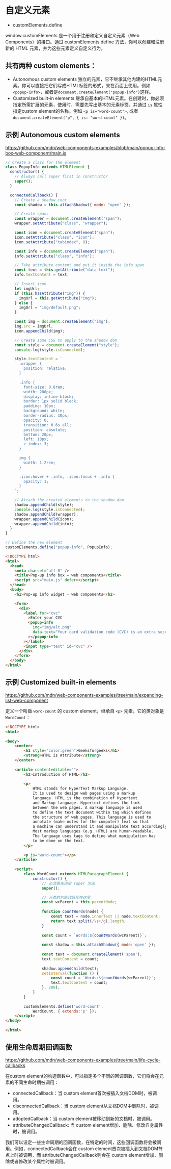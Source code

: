 # 自定义元素

- customElements.define

window.customElements 是一个用于注册和定义自定义元素（Web Components）的接口。通过 customElements.define 方法，你可以创建和注册新的 HTML 元素，并为这些元素定义自定义行为。

## 共有两种 custom elements：

- Autonomous custom elements
独立的元素，它不继承其他内建的HTML元素。你可以直接把它们写成HTML标签的形式，来在页面上使用。例如 `<popup-info>`，或者是`document.createElement("popup-info")`这样。
- Customized built-in elements
继承自基本的HTML元素。在创建时，你必须指定所需扩展的元素，使用时，需要先写出基本的元素标签，并通过 `is` 属性指定custom element的名称。例如 `<p is="word-count">`, 或者 `document.createElement("p", { is: "word-count" })`。

## 示例 Autonomous custom elements
https://github.com/mdn/web-components-examples/blob/main/popup-info-box-web-component/main.js
```js
// Create a class for the element
class PopupInfo extends HTMLElement {
  constructor() {
    // Always call super first in constructor
    super();
  }

  connectedCallback() {
    // Create a shadow root
    const shadow = this.attachShadow({ mode: "open" });

    // Create spans
    const wrapper = document.createElement("span");
    wrapper.setAttribute("class", "wrapper");

    const icon = document.createElement("span");
    icon.setAttribute("class", "icon");
    icon.setAttribute("tabindex", 0);

    const info = document.createElement("span");
    info.setAttribute("class", "info");

    // Take attribute content and put it inside the info span
    const text = this.getAttribute("data-text");
    info.textContent = text;

    // Insert icon
    let imgUrl;
    if (this.hasAttribute("img")) {
      imgUrl = this.getAttribute("img");
    } else {
      imgUrl = "img/default.png";
    }

    const img = document.createElement("img");
    img.src = imgUrl;
    icon.appendChild(img);

    // Create some CSS to apply to the shadow dom
    const style = document.createElement("style");
    console.log(style.isConnected);

    style.textContent = `
      .wrapper {
        position: relative;
      }

      .info {
        font-size: 0.8rem;
        width: 200px;
        display: inline-block;
        border: 1px solid black;
        padding: 10px;
        background: white;
        border-radius: 10px;
        opacity: 0;
        transition: 0.6s all;
        position: absolute;
        bottom: 20px;
        left: 10px;
        z-index: 3;
      }

      img {
        width: 1.2rem;
      }

      .icon:hover + .info, .icon:focus + .info {
        opacity: 1;
      }
    `;

    // Attach the created elements to the shadow dom
    shadow.appendChild(style);
    console.log(style.isConnected);
    shadow.appendChild(wrapper);
    wrapper.appendChild(icon);
    wrapper.appendChild(info);
  }
}

// Define the new element
customElements.define("popup-info", PopupInfo);
```
```html
<!DOCTYPE html>
<html>
  <head>
    <meta charset="utf-8" />
    <title>Pop-up info box — web components</title>
    <script src="main.js" defer></script>
  </head>
  <body>
    <h1>Pop-up info widget - web components</h1>

    <form>
      <div>
        <label for="cvc"
          >Enter your CVC
          <popup-info
            img="img/alt.png"
            data-text="Your card validation code (CVC) is an extra security feature — it is the last 3 or 4 numbers on the back of your card."
          ></popup-info
        ></label>
        <input type="text" id="cvc" />
      </div>
    </form>
  </body>
</html>
```

## 示例 Customized built-in elements

https://github.com/mdn/web-components-examples/tree/main/expanding-list-web-component

定义一个叫做 `word-count` 的 custom element，继承自 `<p>` 元素，它的类对象是 `WordCount`：
```html
<!DOCTYPE html>
<html>
  
<body>
    <center>
        <h1 style="color:green">Geeksforgeeks</h1>
        <strong>HTML is Attribute</strong>
    </center>
  
    <article contenteditable="">
        <h2>Introduction of HTML</h2>
  
        <p>
            HTML stands for HyperText Markup Language.
            It is used to design web pages using a markup
            language. HTML is the combination of Hypertext
            and Markup language. Hypertext defines the link
            between the web pages. A markup language is used
            to define the text document within tag which defines
            the structure of web pages. This language is used to
            annotate (make notes for the computer) text so that
            a machine can understand it and manipulate text accordingly.
            Most markup languages (e.g. HTML) are human-readable.
            The language uses tags to define what manipulation has
            to be done on the text.
        </p>
  
        <p is="word-count"></p>
    </article>
  
    <script>
        class WordCount extends HTMLParagraphElement {
            constructor() {
                // 必须首先调用 super 方法
                super();

                // 元素的功能代码写在这里
                const wcParent = this.parentNode;
  
                function countWords(node) {
                    const text = node.innerText || node.textContent;
                    return text.split(/\s+/g).length;
                }
  
                const count = `Words:${countWords(wcParent)}`;
  
                const shadow = this.attachShadow({ mode:'open' });
  
                const text = document.createElement('span');
                text.textContent = count;
  
                shadow.appendChild(text);
                setInterval(function () {
                    const count = `Words:${countWords(wcParent)}`;
                    text.textContent = count;
                }, 200);
            }
        }
  
        customElements.define('word-count',
            WordCount, { extends:'p' });
    </script>
</body>
  
</html>
```

## 使用生命周期回调函数

https://github.com/mdn/web-components-examples/tree/main/life-cycle-callbacks

在custom element的构造函数中，可以指定多个不同的回调函数，它们将会在元素的不同生命时期被调用：

- connectedCallback：当 custom element首次被插入文档DOM时，被调用。
- disconnectedCallback：当 custom element从文档DOM中删除时，被调用。
- adoptedCallback：当 custom element被移动到新的文档时，被调用。
- attributeChangedCallback: 当 custom element增加、删除、修改自身属性时，被调用。

我们可以设定一些生命周期的回调函数，在特定的时间，这些回调函数将会被调用。例如，connectedCallback会在 custom element首次被插入到文档DOM节点上时被调用，而 attributeChangedCallback则会在 custom element增加、删除或者修改某个属性时被调用。
